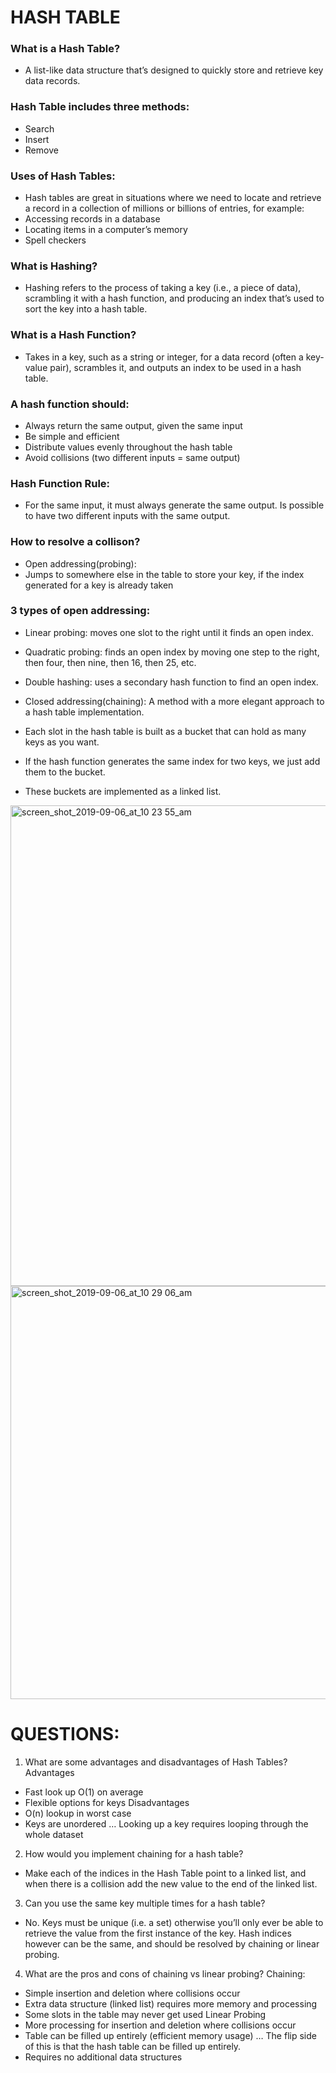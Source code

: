 # HASH TABLE

### What is a Hash Table?
- A list-like data structure that’s designed to quickly store and retrieve key data records. 

### Hash Table includes three methods:
- Search
- Insert
- Remove


### Uses of Hash Tables:
- Hash tables are great in situations where we need to locate and retrieve a record in a collection of millions or billions of entries, for example:
- Accessing records in a database
- Locating items in a computer’s memory
- Spell checkers

### What is Hashing?
- Hashing refers to the process of taking a key (i.e., a piece of data), scrambling it with a hash function, and producing an index that’s
used to sort the key into a hash table.

### What is a Hash Function?
- Takes in a key, such as a string or integer, for a data record (often a key-value pair), scrambles it, and outputs an index to be used in a hash table.

### A hash function should:
- Always return the same output, given the same input
- Be simple and efficient
- Distribute values evenly throughout the hash table
- Avoid collisions (two different inputs =  same output)

### Hash Function Rule:
- For the same input, it must always generate the same output. Is possible to have two different inputs with the same output. 

### How to resolve a collison? 
- Open addressing(probing): 
- Jumps to somewhere else in the table to store your key, if the index generated for a key is already taken 

### 3 types of open addressing: 
- Linear probing: moves one slot to the right until it finds an open index.
- Quadratic probing: finds an open index by moving one step to the right, then four, then nine, then 16, then 25, etc.
- Double hashing: uses a secondary hash function to find an open index.

- Closed addressing(chaining): A method with a more elegant approach to a hash table
implementation.
- Each slot in the hash table is built as a bucket that can hold as many keys as you want.
- If the hash function generates the same index for two keys, we just add them to the bucket. 
- These buckets are implemented as a linked list.


<img width="769" alt="screen_shot_2019-09-06_at_10 23 55_am" src="https://user-images.githubusercontent.com/50884940/64549007-a4286d00-d2e4-11e9-9a7d-33c8c19cec0e.png">
<img width="661" alt="screen_shot_2019-09-06_at_10 29 06_am" src="https://user-images.githubusercontent.com/50884940/64549011-a5599a00-d2e4-11e9-8508-14100fea7e69.png">



# QUESTIONS:
1. What are some advantages and disadvantages of Hash Tables?
Advantages
- Fast look up O(1) on average
- Flexible options for keys
Disadvantages
- O(n) lookup in worst case
- Keys are unordered … Looking up a key requires looping through the whole dataset
2. How would you implement chaining for a hash table?
- Make each of the indices in the Hash Table point to a linked list, and when there is a collision add the new value to the end of the linked list.
3. Can you use the same key multiple times for a hash table?
- No. Keys must be unique (i.e. a set) otherwise you’ll only ever be able to retrieve the value from the first instance of the key. Hash indices however can be the same, and should be resolved by chaining or linear probing.
4. What are the pros and cons of chaining vs linear probing?
Chaining:
- Simple insertion and deletion where collisions occur
- Extra data structure (linked list) requires more memory and processing
- Some slots in the table may never get used
Linear Probing
- More processing for insertion and deletion where collisions occur
- Table can be filled up entirely (efficient memory usage) … The flip side of this is that the hash table can be filled up entirely.
- Requires no additional data structures










